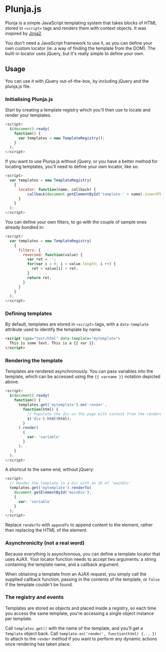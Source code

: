 # Plunja.js

Plunja is a simple JavaScript templating system that takes blocks of HTML
stored in `<script>` tags and renders them with context objects. It was
inspired by [Jinja2][1].

You don't need a JavaScript framework to use it, as you can define your own
custom locator (ie: a way of finding the template from the DOM). The built-in
locator uses jQuery, but it's really simple to define your own.

## Usage

You can use it with jQuery out-of-the-box, by including jQuery and the
plunja.js file.

### Initialising Plunja.js

Start by creating a template registry which you'll then use to locate and
render your templates.

```javascript
<script>
  $(document).ready(
    function() {
      var templates = new TemplateRegistry();
    }
  );
</script>
```

If you want to use Plunja.js without jQuery, or you have a better method for
locating templates, you'll need to define your own locator, like so:

```javascript
<script>
  var templates = new TemplateRegistry(
    {
      locator: function(name, callback) {
          callback(document.getElementById('template-' + name).innerHTML);
      }
    }
  );
</script>
```

You can define your own filters, to go with the couple of sample ones already
bundled in:

```javascript
<script>
  var templates = new TemplateRegistry(
    {
      filters: {
        reversed: function(value) {
          var ret = '';
          for(var i = 0; i < value.length; i ++) {
            ret = value[i] + ret;
          }
          return ret;
        }
      }
    }
  );
</script>
```

### Defining templates

By default, templates are stored in `<script>` tags, with a `data-template`
attribute used to identify the template by name.

```html
<script type="text/html" data-template="mytemplate">
  This is some text. This is a {{ var }}.
</script>
```

### Rendering the template

Templates are rendered asynchronously. You can pass variables into the
template, which can be accessed using the `{{ varname }}` notation depicted
above.

```javascript
<script>
  $(document).ready(
    function() {
      templates.get('mytemplate').on('render',
        function(html) {
          // Populate the div on the page with content from the rendered template
          $('div').html(html);
        }
      ).render(
        {
          var: 'variable'
        }
      );
    }
  );
</script>
```

A shortcut to the same end, without jQuery:

```javascript
<script>
  // Render the template to a div with an ID of 'mainDiv'
  templates.get('mytemplate').renderTo(
    document.getElementById('mainDiv'),
    {
      var: 'variable'
    }
  );
</script>
```

Replace `renderTo` with `appendTo` to append content to the element, rather
than replacing the HTML of the element.

### Asynchronicity (not a real word)

Because everything is asynchronous, you can define a template locator that
uses AJAX. Your locator function needs to accept two arguments: a string
containing the template name, and a callback argument.

When obtaining a template from an AJAX request, you simply call the supplied
callback function, passing in the contents of the template, or `false` if the
template couldn't be found.

### The registry and events

Templates are stored as objects and placed inside a registry, so each time you
access the same template, you're accessing a single object instance per
template.

Call `templates.get()` with the name of the template, and you'll get a
`Template` object back. Call `template.on('render', function(html) {... })` to
attach to the `render` method if you want to perform any dynamic actions once
rendering has taken place.

   [1]: http://jinja.pocoo.org/docs/
